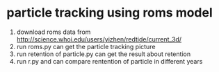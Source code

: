 # particle tracking using roms model
1. download roms data from http://science.whoi.edu/users/yizhen/redtide/current_3d/
2. run roms.py can get the particle tracking picture
3. run retention of particle.py can get the result about retention
4. run r.py and can compare rentention of particle in different years
